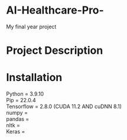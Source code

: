 # AI-Healthcare-Pro-
My final year project

# Project Description

# Installation
Python = 3.9.10 <br/>
Pip = 22.0.4 <br/>
Tensorflow = 2.8.0  (CUDA 11.2 AND 	cuDNN 8.1)<br/>
numpy = <br/>
pandas = <br/>
nltk = <br/>
Keras = <br/>
 
